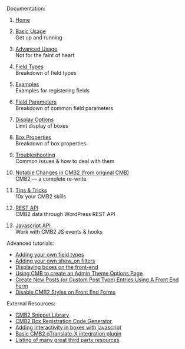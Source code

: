 Documentation:

1. [Home](https://github.com/CMB2/CMB2/wiki)  

1. [Basic Usage](https://github.com/CMB2/CMB2/wiki/Basic-Usage)  
	Get up and running

1. [Advanced Usage](https://github.com/CMB2/CMB2/wiki/Advanced-Usage)  
	Not for the faint of heart

1. [Field Types](https://github.com/CMB2/CMB2/wiki/Field-Types)  
	Breakdown of field types

1. [Examples](https://github.com/CMB2/CMB2/wiki/Examples)  
	Examples for registering fields

1. [Field Parameters](https://github.com/CMB2/CMB2/wiki/Field-Parameters)  
	Breakdown of common field parameters

1. [Display Options](https://github.com/CMB2/CMB2/wiki/Display-Options)  
	Limit display of boxes

1. [Box Properties](https://github.com/CMB2/CMB2/wiki/Box-Properties)  
	Breakdown of box properties

1. [Troubleshooting](https://github.com/CMB2/CMB2/wiki/Troubleshooting)  
	Common issues & how to deal with them

1. [Notable Changes in CMB2 (from original CMB)](https://github.com/CMB2/CMB2/wiki/Notable-Changes-in-CMB2)  
	CMB2 — a complete re-write

1. [Tips & Tricks](https://github.com/CMB2/CMB2/wiki/Tips-&-Tricks)  
	10x your CMB2 skills

1. [REST API](https://github.com/CMB2/CMB2/wiki/REST-API)  
	CMB2 data through WordPress REST API

1. [Javascript API](https://github.com/CMB2/CMB2/wiki/Javascript-API)  
	Work with CMB2 JS events & hooks

Advanced tutorials:

- [Adding your own field types](https://github.com/CMB2/CMB2/wiki/Adding-your-own-field-types)  
- [Adding your own show_on filters](https://github.com/CMB2/CMB2/wiki/Adding-your-own-show_on-filters)  
- [Displaying boxes on the front-end](https://github.com/CMB2/CMB2/wiki/Bringing-Metaboxes-to-the-Front-end)
- [Using CMB to create an Admin Theme Options Page](https://github.com/CMB2/CMB2/wiki/Using-CMB-to-create-an-Admin-Theme-Options-Page)
- [Create New Posts (or Custom Post Type) Entries Using A Front End Form](http://webdevstudios.com/2015/03/30/use-cmb2-to-create-a-new-post-submission-form/)
- [Disable CMB2 Styles on Front End Forms](http://kellenmace.com/disable-cmb2-styles-front-end-forms/)

External Resources:

- [CMB2 Snippet Library](https://github.com/CMB2/CMB2-Snippet-Library)
- [CMB2 Box Registration Code Generator](http://willthemoor.github.io/cmb2-metabox-generator/)
- [Adding interactivity in boxes with javascript](http://hasin.me/2013/10/26/improving-ux-in-the-wordpress-admin-panel-with-interactive-meta-boxes/)
- [Basic CMB2 qTranslate-X integration plugin](https://wordpress.org/plugins/integration-cmb2-qtranslate/)
- [Listing of many great third party resources](https://github.com/CMB2/CMB2/blob/trunk/README.md#3rd-party-resources)
